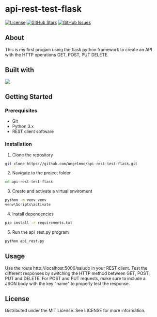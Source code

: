 # api-rest-test-flask

[![License](https://img.shields.io/badge/license-MIT-blue.svg)](LICENSE)
[![GitHub Stars](https://img.shields.io/github/stars/Angelmmc/api-rest-test-flask.svg)](https://github.com/Angelmmc/api-rest-test-flask/stargazers)
[![GitHub Issues](https://img.shields.io/github/issues/Angelmmc/api-rest-test-flask.svg)](https://github.com/Angelmmc/api-rest-test-flask/issues)

## About 
This is my first progam using the flask python framework to create an API with the HTTP operations GET, POST, PUT DELETE.

## Built with
<img src="https://img.shields.io/badge/Flask-000000?style=for-the-badge&logo=flask&logoColor=white"/>

##  Getting Started

### Prerequisites
- Git
- Python 3.x
- REST client software

###  Installation

1. Clone the repository
```bash
git clone https://github.com/Angelmmc/api-rest-test-flask.git
```
2. Navigate to the project folder
```bash
cd api-rest-test-flask
```

3. Create and activate a virtual enviroment
```bash
python -m venv venv
venv\Scripts\activate
```

4. Install dependencies
```bash
pip install -r requirements.txt
```

5. Run the api_rest.py program
```bash
python api_rest.py
```

## Usage

Use the route http://localhost:5000/saludo in your REST client. Test the different responses by switching the HTTP method between GET, POST, PUT and DELETE. For POST and PUT requests, make sure to include a JSON body with the key "name" to properly test the response.

## License
Distributed under the MIT License. See LICENSE for more information.

